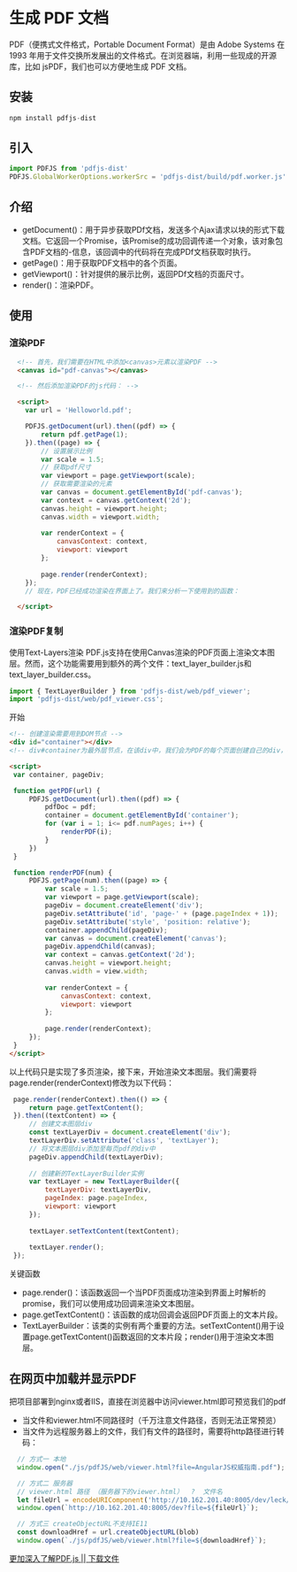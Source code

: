 # 生成 PDF 文档

PDF（便携式文件格式，Portable Document Format）是由 Adobe Systems 在 1993 年用于文件交换所发展出的文件格式。在浏览器端，利用一些现成的开源库，比如 jsPDF，我们也可以方便地生成 PDF 文档。

## 安装

```js
npm install pdfjs-dist
```

## 引入

```js
import PDFJS from 'pdfjs-dist'
PDFJS.GlobalWorkerOptions.workerSrc = 'pdfjs-dist/build/pdf.worker.js'
```

## 介绍

- getDocument()：用于异步获取PDf文档，发送多个Ajax请求以块的形式下载文档。它返回一个Promise，该Promise的成功回调传递一个对象，该对象包含PDF文档的-信息，该回调中的代码将在完成PDf文档获取时执行。
- getPage()：用于获取PDF文档中的各个页面。
- getViewport()：针对提供的展示比例，返回PDf文档的页面尺寸。
- render()：渲染PDF。

## 使用

### 渲染PDF

```html
  <!-- 首先，我们需要在HTML中添加<canvas>元素以渲染PDF -->
  <canvas id="pdf-canvas"></canvas>

  <!-- 然后添加渲染PDF的js代码： -->

  <script>
    var url = 'Helloworld.pdf';

    PDFJS.getDocument(url).then((pdf) => {
        return pdf.getPage(1);
    }).then((page) => {
        // 设置展示比例
        var scale = 1.5;
        // 获取pdf尺寸
        var viewport = page.getViewport(scale);
        // 获取需要渲染的元素
        var canvas = document.getElementById('pdf-canvas');
        var context = canvas.getContext('2d');
        canvas.height = viewport.height;
        canvas.width = viewport.width;
        
        var renderContext = {
            canvasContext: context,
            viewport: viewport
        };
        
        page.render(renderContext);
    });
    // 现在，PDF已经成功渲染在界面上了。我们来分析一下使用到的函数：

  </script>
```

### 渲染PDF复制

 使用Text-Layers渲染
 PDF.js支持在使用Canvas渲染的PDF页面上渲染文本图层。然而，这个功能需要用到额外的两个文件：text_layer_builder.js和text_layer_builder.css。

 ```js
 import { TextLayerBuilder } from 'pdfjs-dist/web/pdf_viewer';
 import 'pdfjs-dist/web/pdf_viewer.css';
 ```

 开始

 ```html
 <!-- 创建渲染需要用到DOM节点 -->
 <div id="container"></div>
 <!-- div#container为最外层节点，在该div中，我们会为PDF的每个页面创建自己的div，在每个页面的div中，都会有Canvas元素。 -->

 <script>
  var container, pageDiv;

  function getPDF(url) {
      PDFJS.getDocument(url).then((pdf) => {
          pdfDoc = pdf;
          container = document.getElementById('container');
          for (var i = 1; i<= pdf.numPages; i++) {
              renderPDF(i);
          }
      })
  }

  function renderPDF(num) {
      PDFJS.getPage(num).then((page) => {
          var scale = 1.5;
          var viewport = page.getViewport(scale);
          pageDiv = document.createElement('div');
          pageDiv.setAttribute('id', 'page-' + (page.pageIndex + 1));
          pageDiv.setAttribute('style', 'position: relative');
          container.appendChild(pageDiv);
          var canvas = document.createElement('canvas');
          pageDiv.appendChild(canvas);
          var context = canvas.getContext('2d');
          canvas.height = viewport.height;
          canvas.width = view.width;
          
          var renderContext = {
              canvasContext: context,
              viewport: viewport
          };
          
          page.render(renderContext);
      });
  }
 </script>
 ```

 以上代码只是实现了多页渲染，接下来，开始渲染文本图层。我们需要将page.render(renderContext)修改为以下代码：

 ```js
  page.render(renderContext).then(() => {
      return page.getTextContent();
  }).then((textContent) => {
      // 创建文本图层div
      const textLayerDiv = document.createElement('div');
      textLayerDiv.setAttribute('class', 'textLayer');
      // 将文本图层div添加至每页pdf的div中
      pageDiv.appendChild(textLayerDiv);
      
      // 创建新的TextLayerBuilder实例
      var textLayer = new TextLayerBuilder({
          textLayerDiv: textLayerDiv,
          pageIndex: page.pageIndex,
          viewport: viewport
      });
      
      textLayer.setTextContent(textContent);
      
      textLayer.render();
  });
 ```

 关键函数

- page.render()：该函数返回一个当PDF页面成功渲染到界面上时解析的promise，我们可以使用成功回调来渲染文本图层。
- page.getTextContent()：该函数的成功回调会返回PDF页面上的文本片段。
- TextLayerBuilder：该类的实例有两个重要的方法。setTextContent()用于设置page.getTextContent()函数返回的文本片段；render()用于渲染文本图层。

## 在网页中加载并显示PDF

把项目部署到nginx或者IIS，直接在浏览器中访问viewer.html即可预览我们的pdf

- 当文件和viewer.html不同路径时（千万注意文件路径，否则无法正常预览）
- 当文件为远程服务器上的文件，我们有文件的路径时，需要将http路径进行转码：

```js
  // 方式一 本地
  window.open("./js/pdfJS/web/viewer.html?file=AngularJS权威指南.pdf");

  // 方式二 服务器
  // viewer.html 路径 （服务器下的viewer.html）  ?  文件名
  let fileUrl = encodeURIComponent('http://10.162.201.40:8005/dev/leck/2022/0215/11_.122qqq_1_092319.pdf') // 将路径转码
  window.open(`http://10.162.201.40:8005/dev?file=${fileUrl}`);

  // 方式三 createObjectURL不支持IE11
  const downloadHref = url.createObjectURL(blob)
  window.open(`./js/pdfJS/web/viewer.html?file=${downloadHref}`);
```

[更加深入了解PDF.js || 下载文件](http://mozilla.github.io/pdf.js/)
